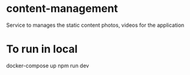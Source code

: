 # content-management
Service to manages the static content photos, videos for the application 

# To run in local
docker-compose up
npm run dev
